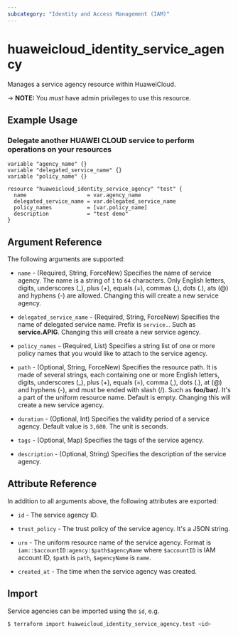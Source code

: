 ```yaml
---
subcategory: "Identity and Access Management (IAM)"
---
```


# huaweicloud_identity_service_agency

Manages a service agency resource within HuaweiCloud.

-> **NOTE:** You *must* have admin privileges to use this resource.

## Example Usage

### Delegate another HUAWEI CLOUD service to perform operations on your resources

```hcl
variable "agency_name" {}
variable "delegated_service_name" {}
variable "policy_name" {}

resource "huaweicloud_identity_service_agency" "test" {
  name                   = var.agency_name
  delegated_service_name = var.delegated_service_name
  policy_names           = [var.policy_name]
  description            = "test demo"
}
```

## Argument Reference

The following arguments are supported:

* `name` - (Required, String, ForceNew) Specifies the name of service agency. The name is a string of `1` to `64`
  characters. Only English letters, digits, underscores (_), plus (+), equals (=), commas (,), dots (.), ats (@) and
  hyphens (-) are allowed. Changing this will create a new service agency.

* `delegated_service_name` - (Required, String, ForceNew) Specifies the name of delegated service name.
  Prefix is `service.`. Such as **service.APIG**. Changing this will create a new service agency.

* `policy_names` - (Required, List) Specifies a string list of one or more policy names that you would like to attach to
  the service agency.

* `path` - (Optional, String, ForceNew) Specifies the resource path. It is made of several strings, each containing one
  or more English letters, digits, underscores (_), plus (+), equals (=), comma (,), dots (.), at (@) and hyphens (-),
  and must be ended with slash (/). Such as **foo/bar/**. It's a part of the uniform resource name. Default is empty.
  Changing this will create a new service agency.

* `duration` - (Optional, Int) Specifies the validity period of a service agency.
  Default value is `3,600`. The unit is seconds.

* `tags` - (Optional, Map) Specifies the tags of the service agency.

* `description` - (Optional, String) Specifies the description of the service agency.

## Attribute Reference

In addition to all arguments above, the following attributes are exported:

* `id` - The service agency ID.

* `trust_policy` - The trust policy of the service agency. It's a JSON string.

* `urn` - The uniform resource name of the service agency. Format is `iam::$accountID:agency:$path$agencyName` where
  `$accountID` is IAM account ID, `$path` is `path`, `$agencyName` is `name`.

* `created_at` - The time when the service agency was created.

## Import

Service agencies can be imported using the `id`, e.g.

```bash
$ terraform import huaweicloud_identity_service_agency.test <id>
```
